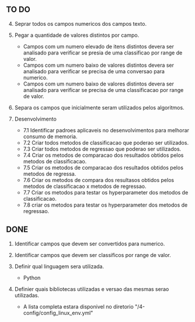 
## TO DO

4. Seprar todos os campos numericos dos campos texto.

5. Pegar a quantidade de valores distintos por campo.
    - Campos com um numero elevado de itens distintos devera ser analisado para verificar se presia de uma classificao por range de valor.
    - Campos com um numero baixo de valores distintos devera ser analisado para verificar se precisa de uma conversao para numerico.
    - Campos com um numero baixo de valores distintos devera ser analisado para verificar se precisa de uma classificacao por range de valor.
  
6. Separa os campos que inicialmente seram utilizados pelos algoritmos.

7. Desenvolvimento
    
    - 7.1 Identificar padroes aplicaveis no desenvolvimentos para melhorar consumo de memoria.
    - 7.2 Criar todos metodos de classificacao que poderao ser utilizados.
    - 7.3 Criar todos metodos de regressao que poderao ser utilizados.
    - 7.4 Criar os metodos de comparacao dos resultados obtidos pelos metodos de classificacao.
    - 7.5 Criar os metodos de comparacao dos resultados obtidos pelos metodos de regressa.
    - 7.6 Criar os metodos de compara dos resultasos obtidos pelos metodos de classificacao x metodos de regressao.
    - 7.7 Criar os metodos para testar os hyperparameter dos metodos de classificacao.
    - 7.8 criar os metodos para testar os hyperparameter dos metodos de regressao.  

## DONE 

1. Identificar campos que devem ser convertidos para numerico.

2. Identificar campos que devem ser classificos por range de valor.

3. Definir qual linguagem sera utilizada. 
    - Python
    
4. Definier quais bibliotecas utilizadas e versao das mesmas serao utilizadas.
    - A lista completa estara disponivel no diretorio "/4-config/config_linux_env.yml"
    
    
